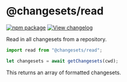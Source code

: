 # @changesets/read

[![npm package](https://img.shields.io/npm/v/@changesets/read.svg)](https://npmjs.com/package/@changesets/read)
[![View changelog](https://img.shields.io/badge/Explore%20Changelog-brightgreen)](./CHANGELOG.md)

Read in all changesets from a repository.

```js
import read from "@changesets/read";

let changesets = await getChangesets(cwd);
```

This returns an array of formatted changesets.
